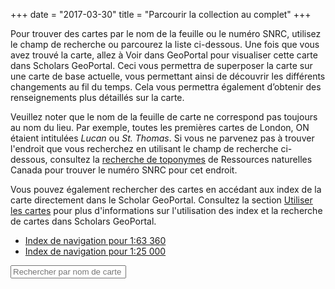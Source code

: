 +++
date = "2017-03-30"
title = "Parcourir la collection au complet"
+++

Pour trouver des cartes par le nom de la feuille ou le numéro SNRC, utilisez le champ de recherche ou parcourez la liste ci-dessous. Une fois que vous avez trouvé la carte, allez à Voir dans GeoPortal pour visualiser cette carte dans Scholars GeoPortal. Ceci vous permettra de superposer la carte sur une carte de base actuelle, vous permettant ainsi de découvrir les différents changements au fil du temps. Cela vous permettra également d’obtenir des renseignements plus détaillés sur la carte.

Veuillez noter que le nom de la feuille de carte ne correspond pas toujours au nom du lieu. Par exemple, toutes les premières cartes de London, ON étaient intitulées _Lucan_ ou _St. Thomas_. Si vous ne parvenez pas à trouver l'endroit que vous recherchez en utilisant le champ de recherche ci-dessous, consultez la [recherche de toponymes](http://www4.rncan.gc.ca/recherche-de-noms-de-lieux/search) de Ressources naturelles Canada pour trouver le numéro SNRC pour cet endroit.

Vous pouvez également rechercher des cartes en accédant aux index de la carte directement dans le Scholar GeoPortal. Consultez la section [Utiliser les cartes](../using-maps/) pour plus d'informations sur l'utilisation des index et la recherche de cartes dans Scholars GeoPortal.

- [Index de navigation pour 1:63 360](http://geo.scholarsportal.info/#r/details/_uri@=564032357&_add:true)
- [Index de navigation pour 1:25 000](http://geo.scholarsportal.info/#r/details/_uri@=847590539&_add:true)

<input placeholder="Rechercher par nom de carte ou numéro SNRC" name="Place name search" id="index-filter" type="text" aria-label="Recherche par feuille nom ou numéro de carte"/>

<script>
// Import a json file (previously sorted by place name, then year) and display, keeping all of the items with the same place name displayed together

  $.getJSON("../../combined_namesort.json", function(json) {

    // Create an array from the json file
    var jsontext = JSON.parse(JSON.stringify(json));
    var lines = '';

    for (var i = 0; i<jsontext.length; i++) {
      var title = jsontext[i].title.replace(/[^a-zA-Z0-9-_]/g, '');

      // if the title for the current item is not the same as the previous one, print the place name
      if (jsontext[ (i===0) ? (jsontext.length-1) : (i-1)].title !== jsontext[i].title) {
        lines += '<div>';
        lines += '<a class="toggle-mapsheets" href="" data-target="' + title + '-section">' + jsontext[i].title + ' <p class="hidden-sheet" aria-hidden="true"> ' + jsontext[i].sheet +'</p></a></div>';
      }

      lines += '<div class="' + title + '-section sheet-item">';
      lines += '<p>Année: ' + jsontext[i].year + ', ';
      lines += 'nº de feuille: ' + jsontext[i].sheet + ' |';
      lines += '<a href="http://geo.scholarsportal.info/#r/details/_uri@=' + jsontext[i].fullname + '&_add:true" target="_blank"> Voir dans GeoPortal<i class="fa fa-external-link" aria-hidden="true"></i></a>| ';
      lines += 'Télécharger l\'image: <a href="https://ocul.on.ca/topomaps/map-images/' + jsontext[i].fullname + '.jpg"> base résolution</a> | <a href=" '+ jsontext[i].url + '">haute résolution</a>';
      lines += '</div>';

      // append the content into the div with the same id
      $(lines).appendTo('#index');

      // reset the lines variable so it isn't duplicated on the next loop
      lines = "";
    }

    // expand to see all sheets when the place name is clicked
    $( '.toggle-mapsheets' ).click(function(e) {
      e.preventDefault();
      var cssClass = $(e.target).data('target');
      $( '.' + cssClass ).toggle();
    });

    // Filter box
    $('#index-filter').keyup(function(){
        var valThis = $(this).val().toLowerCase();
        $('.sheet-item:visible').hide();

    if(valThis == ""){
        $('.toggle-mapsheets').show();
    }

    else {
      $('.toggle-mapsheets').each(function(){
          var text = $(this).text().toLowerCase();
          (text.indexOf(valThis) >= 0) ? $(this).show() : $(this).hide();
      });
    };
  });
});
</script>

<div id="index"></div>

